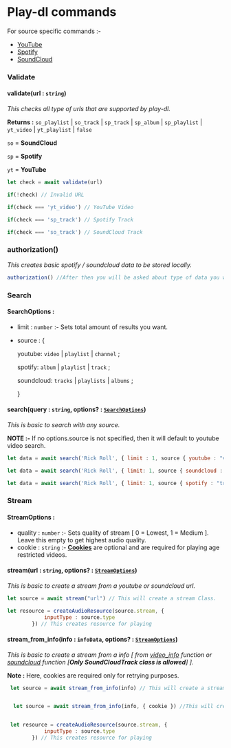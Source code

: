 # Play-dl commands

For source specific commands :-

-   [YouTube](https://github.com/play-dl/play-dl/tree/main/docs/YouTube#youtube)
-   [Spotify](https://github.com/play-dl/play-dl/tree/main/docs/Spotify#spotify)
-   [SoundCloud](https://github.com/play-dl/play-dl/tree/main/docs/SoundCloud)

### Validate

#### validate(url : `string`)

_This checks all type of urls that are supported by play-dl._

**Returns :** `so_playlist` | `so_track` | `sp_track` | `sp_album` | `sp_playlist` | `yt_video` | `yt_playlist` | `false`

`so` = **SoundCloud**

`sp` = **Spotify**

`yt` = **YouTube**

```js
let check = await validate(url)

if(!check) // Invalid URL

if(check === 'yt_video') // YouTube Video

if(check === 'sp_track') // Spotify Track

if(check === 'so_track') // SoundCloud Track
```

### authorization()

_This creates basic spotify / soundcloud data to be stored locally._

```js
authorization() //After then you will be asked about type of data you want to create and then follow the steps properly.
```

### Search

#### SearchOptions :

-   limit : `number` :- Sets total amount of results you want.
-   source : {

    youtube: `video` | `playlist` | `channel` ;

    spotify: `album` | `playlist` | `track` ;

    soundcloud: `tracks` | `playlists` | `albums` ;

    }

#### search(query : `string`, options? : [`SearchOptions`](https://github.com/play-dl/play-dl/tree/main/docs#searchoptions-))

_This is basic to search with any source._

**NOTE :-** If no options.source is not specified, then it will default to youtube video search.

```js
let data = await search('Rick Roll', { limit : 1, source { youtube : "video" } }) // Searches for youtube video

let data = await search('Rick Roll', { limit: 1, source { soundcloud : "track" } }) // Searches for spotify track.

let data = await search('Rick Roll', { limit: 1, source { spotify : "tracks" } }) // Searches for soundcloud track.
```

### Stream

#### StreamOptions :

-   quality : `number` :- Sets quality of stream [ 0 = Lowest, 1 = Medium ]. Leave this empty to get highest audio quality.
-   cookie : `string` :- **[Cookies](https://github.com/play-dl/play-dl/discussions/34)** are optional and are required for playing age restricted videos.

#### stream(url : `string`, options? : [`StreamOptions`](https://github.com/play-dl/play-dl/tree/main/docs#streamoptions-))

_This is basic to create a stream from a youtube or soundcloud url._

```js
let source = await stream("url") // This will create a stream Class.

let resource = createAudioResource(source.stream, {
            inputType : source.type
        }) // This creates resource for playing
```

#### stream_from_info(info : `infoData`, options? : [`StreamOptions`](https://github.com/play-dl/play-dl/tree/main/docs#streamoptions-))

_This is basic to create a stream from a info [ from [video_info](https://github.com/play-dl/play-dl#video_infourl--string) function or [soundcloud](https://github.com/play-dl/play-dl/tree/main/docs/SoundCloud#soundcloudurl--string) function [**Only SoundCloudTrack class is allowed**] ]._

**Note :** Here, cookies are required only for retrying purposes.

```js
 let source = await stream_from_info(info) // This will create a stream Class from video_info or SoundCoudTrack Class.


  let source = await stream_from_info(info, { cookie }) //This will create a stream Class and also give cookies if retrying.


 let resource = createAudioResource(source.stream, {
            inputType : source.type
        }) // This creates resource for playing
```
